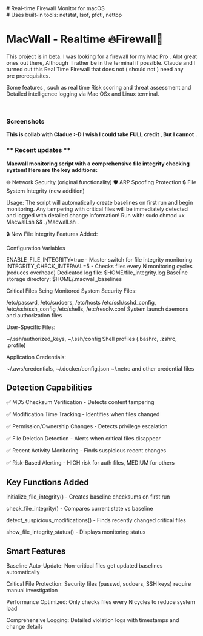 <p>&nbsp;</p>
<p style="text-align: left;"># Real-time Firewall Monitor for macOS<br /># Uses built-in tools: netstat, lsof, pfctl, nettop</br></p>
<h1><strong>MacWall - Realtime 🔥Firewall🧱&nbsp;</strong></h1>
<p>This project is in beta. I was looking for a firewall for my Mac Pro . Alot great ones out there, Although&nbsp; I rather be in the terminal if possible. Claude and I turned out this Real Time Firewall that does not ( should not ) need any pre&nbsp;prerequisites.</p>
<p>Some features , such as real time Risk scoring and threat assessment and Detailed intelligence logging via Mac OSx and Linux terminal.</p>
<p>&nbsp;</p>
<h3> Screenshots</h3>


<p><strong>This is collab with Cladue :-D I wish I could take FULL credit , But I cannot . </strong></p>
<h3>** Recent updates ** </h3>

<b>Macwall monitoring script with a comprehensive file integrity checking system! Here are the key additions:</b>

🌐 Network Security (original functionality)
🛡️ ARP Spoofing Protection
🔒 File System Integrity (new addition)

Usage: The script will automatically create baselines on first run and begin monitoring. Any tampering with critical files will be immediately detected and logged with detailed change information! Run with: sudo chmod +x Macwall.sh &amp;&amp; ./Macwall.sh . 


🔒 New File Integrity Features Added:

Configuration Variables

ENABLE_FILE_INTEGRITY=true - Master switch for file integrity monitoring
INTEGRITY_CHECK_INTERVAL=5 - Checks files every N monitoring cycles (reduces overhead)
Dedicated log file: $HOME/file_integrity.log
Baseline storage directory: $HOME/.macwall_baselines

Critical Files Being Monitored
System Security Files:

/etc/passwd, /etc/sudoers, /etc/hosts
/etc/ssh/sshd_config, /etc/ssh/ssh_config
/etc/shells, /etc/resolv.conf
System launch daemons and authorization files

User-Specific Files:

~/.ssh/authorized_keys, ~/.ssh/config
Shell profiles (.bashrc, .zshrc, .profile)

Application Credentials:

~/.aws/credentials, ~/.docker/config.json
~/.netrc and other credential files

<h2>Detection Capabilities</h2>
<p>
✅ MD5 Checksum Verification - Detects content tampering

  ✅ Modification Time Tracking - Identifies when files changed

✅ Permission/Ownership Changes - Detects privilege escalation

✅ File Deletion Detection - Alerts when critical files disappear

✅ Recent Activity Monitoring - Finds suspicious recent changes

✅ Risk-Based Alerting - HIGH risk for auth files, MEDIUM for others
</p>
<h2>Key Functions Added</h2>

initialize_file_integrity() - Creates baseline checksums on first run

check_file_integrity() - Compares current state vs baseline

detect_suspicious_modifications() - Finds recently changed critical files

show_file_integrity_status() - Displays monitoring status

<h2>Smart Features</h2>

Baseline Auto-Update: Non-critical files get updated baselines automatically

Critical File Protection: Security files (passwd, sudoers, SSH keys) require manual investigation

Performance Optimized: Only checks files every N cycles to reduce system load

Comprehensive Logging: Detailed violation logs with timestamps and change details


